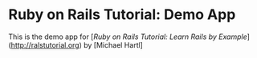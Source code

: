 # Ruby on Rails Tutorial: Demo App

This is the demo app for [*Ruby on Rails Tutorial: Learn Rails by Example*] (http://ralstutorial.org) by [Michael Hartl]